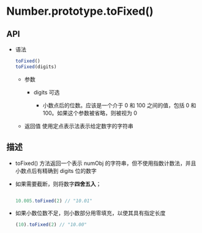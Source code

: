 # Number.prototype.toFixed()

## API

+ 语法

  ```js
  toFixed()
  toFixed(digits)
  ```

  + 参数

    + digits 可选

      + 小数点后的位数。应该是一个介于 0 和 100 之间的值，包括 0 和 100。如果这个参数被省略，则被视为 0

  + 返回值 使用定点表示法表示给定数字的字符串

## 描述

+ toFixed() 方法返回一个表示 numObj 的字符串，但不使用指数计数法，并且小数点后有精确到 digits 位的数字
+ 如果需要截断，则将数字**四舍五入**；

  ```js

  10.005.toFixed(2) // "10.01"
  ```

+ 如果小数位数不足，则小数部分用零填充，以使其具有指定长度

  ```js
  (10).toFixed(2) // "10.00"
  ```
